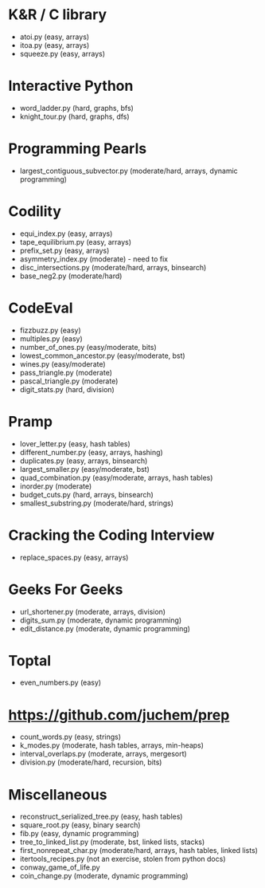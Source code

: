 K&R / C library
===============

* atoi.py (easy, arrays)
* itoa.py (easy, arrays)
* squeeze.py (easy, arrays)

Interactive Python
==================

* word_ladder.py (hard, graphs, bfs)
* knight_tour.py (hard, graphs, dfs)

Programming Pearls
==================

* largest_contiguous_subvector.py (moderate/hard, arrays, dynamic programming)

Codility
========

* equi_index.py (easy, arrays)
* tape_equilibrium.py (easy, arrays)
* prefix_set.py (easy, arrays)
* asymmetry_index.py (moderate) - need to fix
* disc_intersections.py (moderate/hard, arrays, binsearch)
* base_neg2.py (moderate/hard)

CodeEval
========

* fizzbuzz.py (easy)
* multiples.py (easy)
* number_of_ones.py (easy/moderate, bits)
* lowest_common_ancestor.py (easy/moderate, bst)
* wines.py (easy/moderate)
* pass_triangle.py (moderate)
* pascal_triangle.py (moderate)
* digit_stats.py (hard, division)

Pramp
=====

* lover_letter.py (easy, hash tables)
* different_number.py (easy, arrays, hashing)
* duplicates.py (easy, arrays, binsearch)
* largest_smaller.py (easy/moderate, bst)
* quad_combination.py (easy/moderate, arrays, hash tables)
* inorder.py (moderate)
* budget_cuts.py (hard, arrays, binsearch)
* smallest_substring.py (moderate/hard, strings)

Cracking the Coding Interview
=============================

* replace_spaces.py (easy, arrays)

Geeks For Geeks
===============

* url_shortener.py (moderate, arrays, division)
* digits_sum.py (moderate, dynamic programming)
* edit_distance.py (moderate, dynamic programming)

Toptal
======

* even_numbers.py (easy)

https://github.com/juchem/prep
==============================

* count_words.py (easy, strings)
* k_modes.py (moderate, hash tables, arrays, min-heaps)
* interval_overlaps.py (moderate, arrays, mergesort)
* division.py (moderate/hard, recursion, bits)

Miscellaneous
=============

* reconstruct_serialized_tree.py (easy, hash tables)
* square_root.py (easy, binary search)
* fib.py (easy, dynamic programming)
* tree_to_linked_list.py (moderate, bst, linked lists, stacks)
* first_nonrepeat_char.py (moderate/hard, arrays, hash tables, linked lists)
* itertools_recipes.py (not an exercise, stolen from python docs)
* conway_game_of_life.py
* coin_change.py (moderate, dynamic programming)
